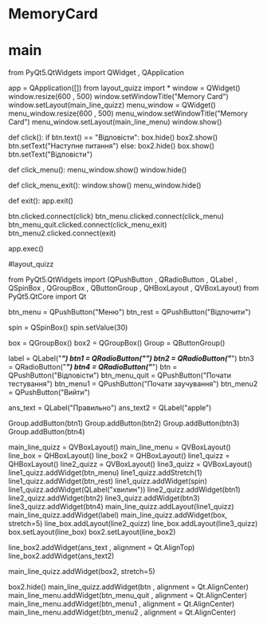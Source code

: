 # MemoryCard

# main



from PyQt5.QtWidgets import QWidget , QApplication

app = QApplication([])
from layout_quizz import *
window = QWidget()
window.resize(600 , 500)
window.setWindowTitle("Memory Card")
window.setLayout(main_line_quizz)
menu_window = QWidget()
menu_window.resize(600 , 500)
menu_window.setWindowTitle("Memory Card")
menu_window.setLayout(main_line_menu)
window.show()

def click():
    if btn.text() == "Відповісти":
        box.hide()
        box2.show()
        btn.setText("Наступне питання")
    else:
        box2.hide()
        box.show()
        btn.setText("Відповісти")

def click_menu():
    menu_window.show()
    window.hide()

def click_menu_exit():
    window.show()
    menu_window.hide()

def exit():
    app.exit()    

btn.clicked.connect(click)
btn_menu.clicked.connect(click_menu)
btn_menu_quit.clicked.connect(click_menu_exit)
btn_menu2.clicked.connect(exit)

app.exec()



#layout_quizz



from PyQt5.QtWidgets import (QPushButton , QRadioButton , QLabel , QSpinBox , QGroupBox ,
                             QButtonGroup , QHBoxLayout , QVBoxLayout)
from PyQt5.QtCore import Qt

btn_menu = QPushButton("Меню")
btn_rest = QPushButton("Відпочити")

spin = QSpinBox()
spin.setValue(30)

box = QGroupBox()
box2 = QGroupBox()
Group = QButtonGroup()

label = QLabel("______")
btn1 = QRadioButton("___")
btn2 = QRadioButton("___")
btn3 = QRadioButton("___")
btn4 = QRadioButton("___")
btn = QPushButton("Відповісти")
btn_menu_quit = QPushButton("Почати тестування")
btn_menu1 = QPushButton("Почати заучування")
btn_menu2 = QPushButton("Вийти")

ans_text = QLabel("Правильно")
ans_text2 = QLabel("apple")

Group.addButton(btn1)
Group.addButton(btn2)
Group.addButton(btn3)
Group.addButton(btn4)


main_line_quizz = QVBoxLayout()
main_line_menu = QVBoxLayout()
line_box = QHBoxLayout()
line_box2 = QHBoxLayout()
line1_quizz = QHBoxLayout()
line2_quizz = QVBoxLayout()
line3_quizz = QVBoxLayout()
line1_quizz.addWidget(btn_menu)
line1_quizz.addStretch(1)
line1_quizz.addWidget(btn_rest)
line1_quizz.addWidget(spin)
line1_quizz.addWidget(QLabel("хвилин"))
line2_quizz.addWidget(btn1)
line2_quizz.addWidget(btn2)
line3_quizz.addWidget(btn3)
line3_quizz.addWidget(btn4)
main_line_quizz.addLayout(line1_quizz)
main_line_quizz.addWidget(label)
main_line_quizz.addWidget(box, stretch=5)
line_box.addLayout(line2_quizz)
line_box.addLayout(line3_quizz)
box.setLayout(line_box)
box2.setLayout(line_box2)

line_box2.addWidget(ans_text , alignment = Qt.AlignTop)
line_box2.addWidget(ans_text2)

main_line_quizz.addWidget(box2, stretch=5)

box2.hide()
main_line_quizz.addWidget(btn , alignment = Qt.AlignCenter)
main_line_menu.addWidget(btn_menu_quit , alignment = Qt.AlignCenter)
main_line_menu.addWidget(btn_menu1 , alignment = Qt.AlignCenter)
main_line_menu.addWidget(btn_menu2 , alignment = Qt.AlignCenter)
